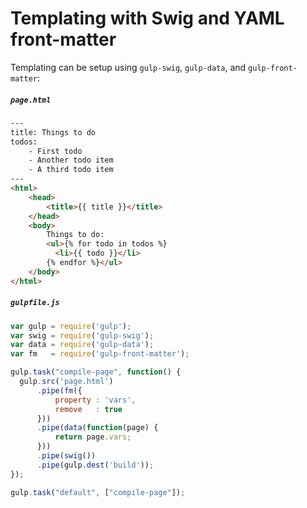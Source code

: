 # Templating with Swig and YAML front-matter
Templating can be setup using `gulp-swig`, `gulp-data`, and `gulp-front-matter`:

##### `page.html`

```html
---
title: Things to do
todos:
    - First todo
    - Another todo item
    - A third todo item
---
<html>
    <head>
        <title>{{ title }}</title>
    </head>
    <body>
        Things to do:
        <ul>{% for todo in todos %}
          <li>{{ todo }}</li>
        {% endfor %}</ul>
    </body>
</html>
```

##### `gulpfile.js`

```js
var gulp = require('gulp');
var swig = require('gulp-swig');
var data = require('gulp-data');
var fm   = require('gulp-front-matter');

gulp.task("compile-page", function() {
  gulp.src('page.html')
      .pipe(fm({
          property : 'vars',
          remove   : true
      }))
      .pipe(data(function(page) { 
          return page.vars;
      }))
      .pipe(swig())
      .pipe(gulp.dest('build'));
});

gulp.task("default", ["compile-page"]);
```
